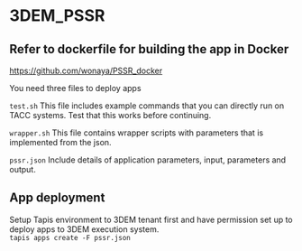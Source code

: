 # 3DEM_PSSR

## Refer to dockerfile for building the app in Docker
https://github.com/wonaya/PSSR_docker 

You need three files to deploy apps

`test.sh` This file includes example commands that you can directly run on TACC systems. Test that this works before continuing.

`wrapper.sh` This file contains wrapper scripts with parameters that is implemented from the json.

`pssr.json` Include details of application parameters, input, parameters and output.

## App deployment
Setup Tapis environment to 3DEM tenant first and have permission set up to deploy apps to 3DEM execution system. </br>
```tapis apps create -F pssr.json```
